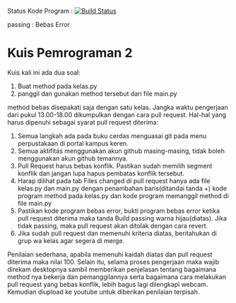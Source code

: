Status Kode Program : [![Build Status](https://travis-ci.com/awangga/belajarpython.svg?branch=master)](https://travis-ci.com/awangga/belajarpython)

passing : Bebas Error

# Kuis Pemrograman 2
Kuis kali ini ada dua soal:
1. Buat method pada kelas.py
2. panggil dan gunakan method tersebut dari file main.py

method bebas disepakati saja dengan satu kelas. Jangka waktu pengerjaan dari pukul 13.00-18.00 dikumpulkan dengan cara pull request. Hal-hal yang harus dipenuhi sebagai syarat pull request diterima:
1. Semua langkah ada pada buku cerdas menguasai git pada menu perpustakaan di portal kampus keren.
2. Semua aktifitas menggunakan akun github masing-masing, tidak boleh menggunakan akun github temannya.
3. Pull Request harus bebas konflik. Pastikan sudah memilih segment konflik dan jangan lupa hapus pembatas konflik tersebut.
4. Harap dilihat pada tab Files changed di pull request hanya ada file kelas.py dan main.py dengan penambahan baris(ditandai tanda +) kode program method pada kelas.py dan kode program memanggil method di file main.py
5. Pastikan kode program bebas error, bukti program bebas error ketika pull request diterima maka tanda Build passing warna hijau(diatas). Jika tidak passing, maka pull request akan ditolak dengan cara revert.
6. Jika sudah pull request dan memenuhi kriteria diatas, beritahukan di grup wa kelas agar segera di merge.

Penilaian sederhana, apabila memenuhi kaidah diatas dan pull request diterima maka nilai 100. Selain itu, selama proses pengerjaan maka wajib direkam desktopnya sambil memberikan penjelasan tentang bagaimana method nya bekerja dan pemanggilannya serta bagaimana cara melakukan pull request yang bebas konflik, lebih bagus lagi dilengkapi webcam. Kemudian diupload ke youtube untuk diberikan penilaian terpisah.
